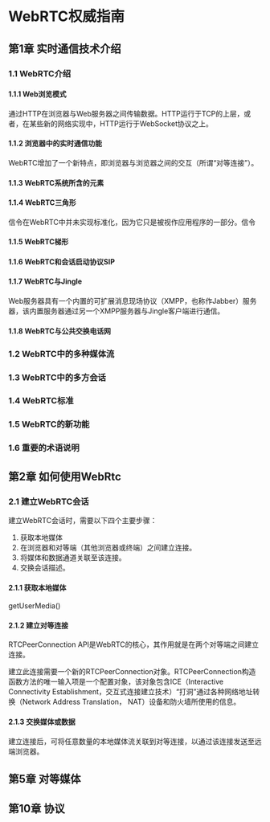# WebRTC权威指南 #

## 第1章 实时通信技术介绍 ##

### 1.1 WebRTC介绍 ###

#### 1.1.1 Web浏览模式 ####

通过HTTP在浏览器与Web服务器之间传输数据。HTTP运行于TCP的上层，或者，在某些新的网络实现中，HTTP运行于WebSocket协议之上。

#### 1.1.2 浏览器中的实时通信功能 ####

WebRTC增加了一个新特点，即浏览器与浏览器之间的交互（所谓“对等连接”）。

#### 1.1.3 WebRTC系统所含的元素 ####

#### 1.1.4 WebRTC三角形 ####

信令在WebRTC中并未实现标准化，因为它只是被视作应用程序的一部分。信令

#### 1.1.5 WebRTC梯形 ####

#### 1.1.6 WebRTC和会话启动协议SIP ####

#### 1.1.7 WebRTC与Jingle ####

Web服务器具有一个内置的可扩展消息现场协议（XMPP，也称作Jabber）服务器，该内置服务器通过另一个XMPP服务器与Jingle客户端进行通信。

#### 1.1.8 WebRTC与公共交换电话网 ####

### 1.2 WebRTC中的多种媒体流 ###

### 1.3 WebRTC中的多方会话 ###

### 1.4 WebRTC标准 ###

### 1.5 WebRTC的新功能 ###

### 1.6 重要的术语说明 ###

## 第2章 如何使用WebRtc ##

### 2.1 建立WebRTC会话 ###

建立WebRTC会话时，需要以下四个主要步骤：

1. 获取本地媒体
2. 在浏览器和对等端（其他浏览器或终端）之间建立连接。
3. 将媒体和数据通道关联至该连接。
4. 交换会话描述。

#### 2.1.1 获取本地媒体 ####

getUserMedia()

#### 2.1.2 建立对等连接 ####

RTCPeerConnection API是WebRTC的核心，其作用就是在两个对等端之间建立连接。

建立此连接需要一个新的RTCPeerConnection对象。RTCPeerConnection构造函数方法的唯一输入项是一个配置对象，该对象包含ICE（Interactive Connectivity Establishment，交互式连接建立技术）“打洞”通过各种网络地址转换（Network Address Translation， NAT）设备和防火墙所使用的信息。

#### 2.1.3 交换媒体或数据 ####

建立连接后，可将任意数量的本地媒体流关联到对等连接，以通过该连接发送至远端浏览器。

## 第5章 对等媒体 ##

## 第10章 协议 ##